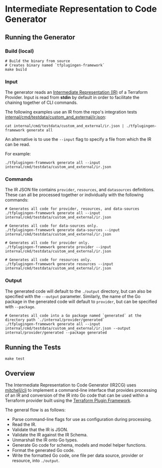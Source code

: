 # Intermediate Representation to Code Generator

## Running the Generator

### Build (local)
```shell
# Build the binary from source
# Creates binary named `tfplugingen-framework`
make build
```

### Input

The generator reads an [Intermediate Representation (IR)](https://github.com/hashicorp/terraform-plugin-codegen-spec) of a Terraform Provider. Input is read from **stdin** by default in order to facilitate the chaining together of CLI commands.

The following examples use an IR from the repo's integration tests [internal/cmd/testdata/custom_and_external/ir.json](./internal/cmd/testdata/custom_and_external/ir.json):

```shell
cat internal/cmd/testdata/custom_and_external/ir.json | ./tfplugingen-framework generate all
```

An alternative is to use the `--input` flag to specify a file from which the IR can be read.

For example:

```shell
./tfplugingen-framework generate all --input internal/cmd/testdata/custom_and_external/ir.json
```

### Commands
The IR JSON file contains `provider`, `resources`, and `datasources` definitions. These can all be processed together or individually with the following commands:

```shell
# Generates all code for provider, resources, and data-sources
./tfplugingen-framework generate all --input internal/cmd/testdata/custom_and_external/ir.json

# Generates all code for data-sources only.
./tfplugingen-framework generate data-sources --input internal/cmd/testdata/custom_and_external/ir.json

# Generates all code for provider only.
./tfplugingen-framework generate provider --input internal/cmd/testdata/custom_and_external/ir.json

# Generates all code for resources only.
./tfplugingen-framework generate resources --input internal/cmd/testdata/custom_and_external/ir.json
```

### Output

The generated code will default to the `./output` directory, but can also be specified with the `--output` parameter. Similarly, the name of the Go package in the generated code will default to `provider`, but can be specified with `--package`.
```shell
# Generates all code into a Go package named `generated` at the directory path `./internal/provider/generated`
./tfplugingen-framework generate all --input internal/cmd/testdata/custom_and_external/ir.json --output internal/provider/generated --package generated
```

## Running the Tests

```shell
make test
```

## Overview

The Intermediate Representation to Code Generator (IR2CG) uses 
[mitchell/cli](https://github.com/mitchellh/cli) to implement a command-line interface that
provides processing of an IR and conversion of the IR into Go code that can be used within
a Terraform provider built using the 
[Terraform Plugin Framework](https://developer.hashicorp.com/terraform/plugin/framework). 

The general flow is as follows:

* Parse command-line flags for use as configuration during processing.
* Read the IR.
* Validate that the IR is JSON.
* Validate the IR against the IR Schema.
* Unmarshall the IR onto Go types.
* Generate Go code for schema, models and model helper functions.
* Format the generated Go code.
* Write the formatted Go code, one file per data source, provider or resource, into
  `./output`.

